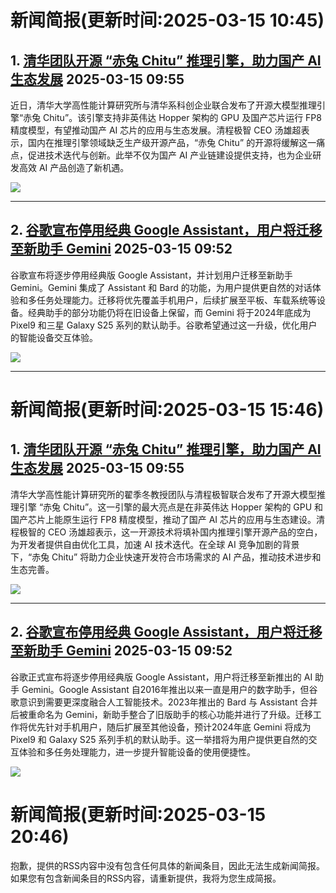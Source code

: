 # 新闻简报(更新时间:2025-03-15 10:45)

## 1. [清华团队开源 “赤兔 Chitu” 推理引擎，助力国产 AI 生态发展](https://www.aibase.com/zh/news/16310)   2025-03-15 09:55

近日，清华大学高性能计算研究所与清华系科创企业联合发布了开源大模型推理引擎“赤兔 Chitu”。该引擎支持非英伟达 Hopper 架构的 GPU 及国产芯片运行 FP8精度模型，有望推动国产 AI 芯片的应用与生态发展。清程极智 CEO 汤雄超表示，国内在推理引擎领域缺乏生产级开源产品，“赤兔 Chitu” 的开源将缓解这一痛点，促进技术迭代与创新。此举不仅为国产 AI 产业链建设提供支持，也为企业研发高效 AI 产品创造了新机遇。

![](https://pic.chinaz.com/picmap/202305091556144476_5.jpg)

---

## 2. [谷歌宣布停用经典 Google Assistant，用户将迁移至新助手 Gemini](https://www.aibase.com/zh/news/16309)   2025-03-15 09:52

谷歌宣布将逐步停用经典版 Google Assistant，并计划用户迁移至新助手 Gemini。Gemini 集成了 Assistant 和 Bard 的功能，为用户提供更自然的对话体验和多任务处理能力。迁移将优先覆盖手机用户，后续扩展至平板、车载系统等设备。经典助手的部分功能仍将在旧设备上保留，而 Gemini 将于2024年底成为 Pixel9 和三星 Galaxy S25 系列的默认助手。谷歌希望通过这一升级，优化用户的智能设备交互体验。

![](https://pic.chinaz.com/picmap/202501251530240595_8.jpg)

---
# 新闻简报(更新时间:2025-03-15 15:46)

## 1. [清华团队开源 “赤兔 Chitu” 推理引擎，助力国产 AI 生态发展](https://www.aibase.com/zh/news/16310)   2025-03-15 09:55

清华大学高性能计算研究所的翟季冬教授团队与清程极智联合发布了开源大模型推理引擎 “赤兔 Chitu”。这一引擎的最大亮点是在非英伟达 Hopper 架构的 GPU 和国产芯片上能原生运行 FP8 精度模型，推动了国产 AI 芯片的应用与生态建设。清程极智的 CEO 汤雄超表示，这一开源技术将填补国内推理引擎开源产品的空白，为开发者提供自由优化工具，加速 AI 技术迭代。在全球 AI 竞争加剧的背景下，“赤兔 Chitu” 将助力企业快速开发符合市场需求的 AI 产品，推动技术进步和生态完善。

![](https://pic.chinaz.com/picmap/202305091556144476_5.jpg)

---

## 2. [谷歌宣布停用经典 Google Assistant，用户将迁移至新助手 Gemini](https://www.aibase.com/zh/news/16309)   2025-03-15 09:52

谷歌正式宣布将逐步停用经典版 Google Assistant，用户将迁移至新推出的 AI 助手 Gemini。Google Assistant 自2016年推出以来一直是用户的数字助手，但谷歌意识到需要更深度融合人工智能技术。2023年推出的 Bard 与 Assistant 合并后被重命名为 Gemini，新助手整合了旧版助手的核心功能并进行了升级。迁移工作将优先针对手机用户，随后扩展至其他设备，预计2024年底 Gemini 将成为 Pixel9 和 Galaxy S25 系列手机的默认助手。这一举措将为用户提供更自然的交互体验和多任务处理能力，进一步提升智能设备的使用便捷性。

![](https://pic.chinaz.com/picmap/202501251530240595_8.jpg)
# 新闻简报(更新时间:2025-03-15 20:46)

抱歉，提供的RSS内容中没有包含任何具体的新闻条目，因此无法生成新闻简报。如果您有包含新闻条目的RSS内容，请重新提供，我将为您生成简报。